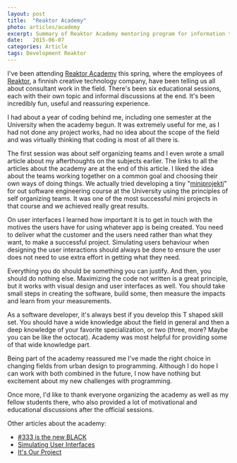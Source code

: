 ```yaml
---
layout: post
title:  "Reaktor Academy"
photo: articles/academy
excerpt: Summary of Reaktor Academy mentoring program for information technology and software service consultant work.
date:   2015-06-07
categories: Article
tags: Development Reaktor
---
```


I've been attending [Reaktor Academy](//reaktor.com/academy) this spring, where the employees of [Reaktor](//reaktor.com/), a finnish creative technology company, have been telling us all about consultant work in the field. There's been six educational sessions, each with their own topic and informal discussions at the end. It's been incredibly fun, useful and reassuring experience.

I had about a year of coding behind me, including one semester at the University when the academy begun. It was extremely useful for me, as I had not done any project works, had no idea about the scope of the field and was virtually thinking that coding is most of all there is.

The first session was about self organizing teams and I even wrote a small article about my afterthoughts on the subjects earlier. The links to all the articles about the academy are at the end of this article. I liked the idea about the teams working together on a common goal and choosing their own ways of doing things. We actually tried developing a tiny "[miniprojekti](//github.com/DarthKipsu/mini-viitteet)" for out software engineering course at the University using the principles of self organizing teams. It was one of the most successful mini projects in that course and we achieved really great results.

On user interfaces I learned how important it is to get in touch with the motives the users have for using whatever app is being created. You need to deliver what the customer and the users need rather than what they want, to make a successful project. Simulating users behaviour when designing the user interactions should always be done to ensure the user does not need to use extra effort in getting what they need.

Everything you do should be something you can justify. And then, you should do nothing else. Maximizing the code not written is a great principle, but it works with visual design and user interfaces as well. You should take small steps in creating the software, build some, then measure the impacts and learn from your measurements.

As a software developer, it's always best if you develop this T shaped skill set. You should have a wide knowledge about the field in general and then a deep knowledge of your favorite specialization, or two (three, more? Maybe you can be like the octocat). Academy was most helpful for providing some of that wide knowledge part.

Being part of the academy reassured me I've made the right choice in changing fields from urban design to programming. Although I do hope I can work with both combined in the future, I now have nothing but excitement about my new challenges with programming.

Once more, I'd like to thank everyone organizing the academy as well as my fellow students there, who also provided a lot of motivational and educational discussions after the official sessions.

Other articles about the academy:

- [#333 is the new BLACK](/article/2015/05/22/newblack.html)
- [Simulating User Interfaces](/article/2015/03/23/simuser.html)
- [It's Our Project](/article/2015/03/07/ourproject.html)
